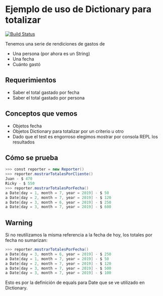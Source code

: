 # Ejemplo de uso de Dictionary para totalizar
 
[![Build Status](https://travis-ci.org/wollok/dictionaryTotales.svg?branch=master)](https://travis-ci.org/wollok/dictionaryTotales)


Tenemos una serie de rendiciones de gastos de 

* Una persona (por ahora es un String)
* Una fecha
* Cuánto gastó

## Requerimientos

* Saber el total gastado por fecha
* Saber el total gastado por persona

## Conceptos que vemos

* Objetos fecha
* Objetos Dictionary para totalizar por un criterio u otro
* Dado que el test es engorroso elegimos mostrar por consola REPL los resultados

## Cómo se prueba

```scala
>>> const reporter = new Reporter()
>>> reporter.mostrarTotalesPorCliente()
Juan - $ 470
Ricky - $ 550
>>> reporter.mostrarTotalesPorFecha()
a Date[day = 1, month = 7, year = 2019] - $ 50
a Date[day = 2, month = 7, year = 2019] - $ 120
a Date[day = 3, month = 6, year = 2019] - $ 250
a Date[day = 3, month = 7, year = 2019] - $ 600
```

## Warning
Si no reutilizamos la misma referencia a la fecha de hoy, los totales por fecha no sumarizan:

```scala
>>> reporter.mostrarTotalesPorFecha()
a Date[day = 3, month = 6, year = 2019] - $ 250
a Date[day = 1, month = 7, year = 2019] - $ 50
a Date[day = 2, month = 7, year = 2019] - $ 120
a Date[day = 3, month = 7, year = 2019] - $ 500
a Date[day = 3, month = 7, year = 2019] - $ 100
```

Esto es por la definición de equals para Date que se ve utilizado en Dictionary.
